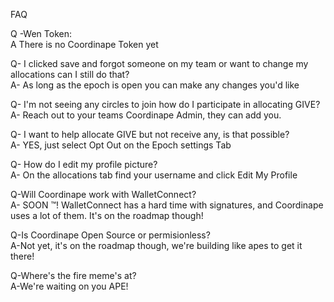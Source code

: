 FAQ

Q -Wen Token:<br/>  A There is no Coordinape Token yet

Q- I clicked save and forgot someone on my team or want to change my allocations can I still do that? 
 <br/> A- As long as the epoch is open you can make any changes you'd like 

Q- I'm not seeing any circles to join how do I participate in allocating GIVE? 
  <br/>A- Reach out to your teams Coordinape Admin, they can add you.

Q- I want to help allocate GIVE but not receive any, is that possible? 
  <br/>A- YES, just select Opt Out on the Epoch settings Tab 

Q- How do I edit my profile picture? 
  <br/>A- On the allocations tab find your username and click Edit My Profile

Q-Will Coordinape work with WalletConnect?
  <br/>A- SOON ™! WalletConnect has a hard time with signatures, and Coordinape uses a lot of them. It's on the roadmap though!

Q-Is Coordinape Open Source or permisionless?
 <br/> A-Not yet, it's on the roadmap though, we're building like apes to get it there!

Q-Where's the fire meme's at?
<br/> A-We're waiting on you APE! 
